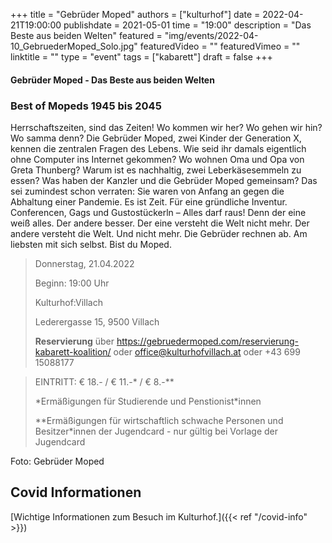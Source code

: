 +++
title = "Gebrüder Moped"
authors = ["kulturhof"]
date = 2022-04-21T19:00:00
publishdate = 2021-05-01
time = "19:00"
description = "Das Beste aus beiden Welten"
featured = "img/events/2022-04-10_GebruederMoped_Solo.jpg"
featuredVideo = ""
featuredVimeo = ""
linktitle = ""
type = "event"
tags = ["kabarett"]
draft = false
+++

#### Gebrüder Moped - Das Beste aus beiden Welten

### Best of Mopeds 1945 bis 2045

Herrschaftszeiten, sind das Zeiten! Wo kommen wir her? Wo gehen wir hin? Wo samma denn? Die Gebrüder Moped, zwei Kinder der Generation X, kennen die zentralen Fragen des Lebens. 
Wie seid ihr damals eigentlich ohne Computer ins Internet gekommen? Wo wohnen Oma und Opa von Greta Thunberg? Warum ist es nachhaltig, zwei Leberkäsesemmeln zu essen? Was haben der Kanzler und die Gebrüder Moped gemeinsam?
Das sei zumindest schon verraten: Sie waren von Anfang an gegen die Abhaltung einer Pandemie. Es ist Zeit. Für eine gründliche Inventur. Conferencen, Gags und Gustostückerln – Alles darf raus! Denn der eine weiß alles. Der andere besser. Der eine versteht die Welt nicht mehr. Der andere versteht die Welt. Und nicht mehr.
Die Gebrüder rechnen ab. Am liebsten mit sich selbst. Bist du Moped. 


>Donnerstag, 21.04.2022
>
>Beginn: 19:00 Uhr
>
>Kulturhof:Villach
>
>Lederergasse 15, 9500 Villach
>
>**Reservierung** über https://gebruedermoped.com/reservierung-kabarett-koalition/  oder office@kulturhofvillach.at oder +43 699 15088177

> EINTRITT: € 18.- / € 11.-\* / € 8.-\*\*
> 
> \*Ermäßigungen für Studierende und Penstionist\*innen
> 
> \*\*Ermäßigungen für wirtschaftlich schwache Personen und Besitzer*innen der Jugendcard - nur gültig bei Vorlage der Jugendcard


Foto: Gebrüder Moped



## Covid Informationen

[Wichtige Informationen zum Besuch im Kulturhof.]({{< ref "/covid-info" >}})

